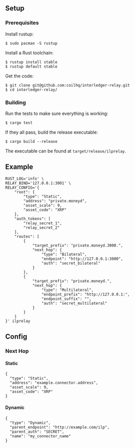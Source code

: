 ## Setup
### Prerequisites

Install rustup:

    $ sudo pacman -S rustup

Install a Rust toolchain:

    $ rustup install stable
    $ rustup default stable

Get the code:

    $ git clone git@github.com:coilhq/interledger-relay.git
    $ cd interledger-relay/

### Building

Run the tests to make sure everything is working:

    $ cargo test

If they all pass, build the release executable:

    $ cargo build --release

The executable can be found at `target/release/ilprelay`.

## Example

```
RUST_LOG='info' \
RELAY_BIND='127.0.0.1:3001' \
RELAY_CONFIG='{
	"root": {
		"type": "Static",
		"address": "private.moneyd",
		"asset_scale": 9,
		"asset_code": "XRP"
	},
	"auth_tokens": [
		"relay_secret_1",
		"relay_secret_2"
	],
	"routes": [
		{
			"target_prefix": "private.moneyd.3000.",
			"next_hop": {
				"type": "Bilateral",
				"endpoint": "http://127.0.0.1:3000",
				"auth": "secret_bilateral"
			}
		},
		{
			"target_prefix": "private.moneyd.",
			"next_hop": {
				"type": "Multilateral",
				"endpoint_prefix": "http://127.0.0.1:",
				"endpoint_suffix": "",
				"auth": "secret_multilateral"
			}
		}
	]
}' ilprelay
```

## Config

### Next Hop
#### Static

    {
      "type": "Static",
      "address": "example.connector.address",
      "asset_scale": 9,
      "asset_code": "XRP"
    }

#### Dynamic

    {
      "type": "Dynamic",
      "parent_endpoint": "http://example.com/ilp",
      "parent_auth": "SECRET",
      "name": "my_connector_name"
    }

